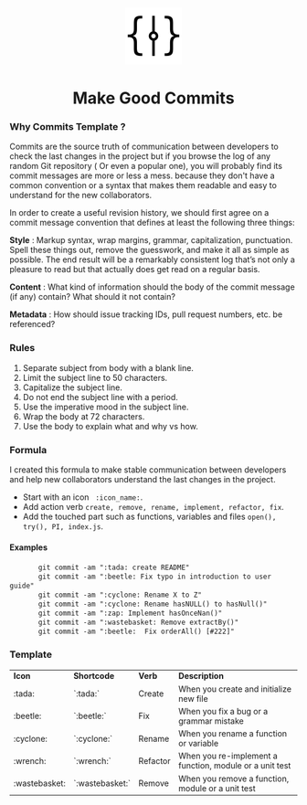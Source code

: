 <p align="center"><img src="assets/images/commits_icon.png" width="100"></p>
<h1 align="center">Make Good Commits</h1>

### Why Commits Template ?

Commits are the source truth of communication between developers to check the last changes in the project but if you browse the log of any random Git repository ( Or even a popular one), you will probably find its commit messages are more or less a mess. because they don't have a common convention or a syntax that makes them readable and easy to understand for the new collaborators.

In order to create a useful revision history, we should first agree on a commit message convention that defines at least the following three things:

**Style** : Markup syntax, wrap margins, grammar, capitalization, punctuation. Spell these things out, remove the guesswork, and make it all as simple as possible. The end result will be a remarkably consistent log that’s not only a pleasure to read but that actually does get read on a regular basis.

**Content** : What kind of information should the body of the commit message (if any) contain? What should it not contain?

**Metadata** : How should issue tracking IDs, pull request numbers, etc. be referenced?

### Rules

1. Separate subject from body with a blank line.
2. Limit the subject line to 50 characters.
3. Capitalize the subject line.
4. Do not end the subject line with a period.
5. Use the imperative mood in the subject line.
6. Wrap the body at 72 characters.
7. Use the body to explain what and why vs how.

### Formula

I created this formula to make stable communication between developers and help new collaborators understand the last changes in the project.

- Start with an icon ``` :icon_name:```.
- Add action verb ```create, remove, rename, implement, refactor, fix```.
- Add the touched part such as functions, variables and files ```open(), try(), PI, index.js```.


#### Examples

```git 
       git commit -am ":tada: create README"
       git commit -am ":beetle: Fix typo in introduction to user guide"
       git commit -am ":cyclone: Rename X to Z"
       git commit -am ":cyclone: Rename hasNULL() to hasNull()"
       git commit -am ":zap: Implement hasOnceNan()"
       git commit -am ":wastebasket: Remove extractBy()"  
       git commit -am ":beetle:  Fix orderAll() [#222]"  
```
### Template

<table width="100%">
<tr>
<td>
<b>
Icon
</b>
</td>
<td>
<b>
Shortcode
</b>
</td>
<td>
<b>
Verb
</b>
</td>
<td>
<b>
Description
</b>
</td>
</tr>
<tr>
<td>
:tada:
</td>
<td>
`:tada:`
</td>
<td>
Create
</td>
<td>
When you create and initialize new file
</td>
</tr>
<tr>
<tr>
<td>
:beetle:
</td>
<td>
`:beetle:`
</td>
<td>
Fix
</td>
<td>
When you fix a bug or a grammar mistake
</td>
</tr>
<tr>
<td>
:cyclone:
</td>
<td>
`:cyclone:`
</td>
<td>
Rename
</td>
<td>
When you rename a function or variable
</td>
</tr>
<tr>
<td>
:wrench:
</td>
<td>
`:wrench:`
</td>
<td>
Refactor
</td>
<td>
When you re-implement a function, module or a unit test
</td>
<tr>
<td>
:wastebasket:
</td>
<td>
`:wastebasket:`
</td>
<td>
Remove
</td>
<td>
When you remove a function, module or a unit test
</td>
</tr>
</table>